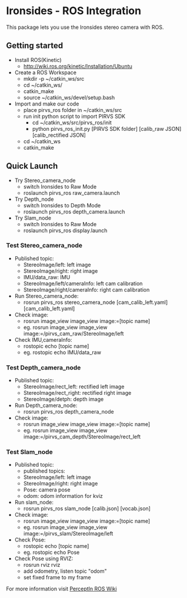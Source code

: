 # Ironsides - ROS Integration

This package lets you use the Ironsides stereo camera with ROS.

## Getting started

- Install ROS(Kinetic)
    - http://wiki.ros.org/kinetic/Installation/Ubuntu
- Create a ROS Workspace
    - mkdir -p ~/catkin_ws/src
    - cd ~/catkin_ws/
    - catkin_make
    - source ~/catkin_ws/devel/setup.bash
- Import and make our code
    - place pirvs_ros folder in ~/catkin_ws/src
    - run init python script to import PIRVS SDK
        - cd ~/catkin_ws/src/pirvs_ros/init
        - python pirvs_ros_init.py [PIRVS SDK folder] [calib_raw JSON] [calib_rectified JSON]
    - cd ~/catkin_ws
    - catkin_make
    
## Quick Launch
- Try Stereo_camera_node
    - switch Ironsides to Raw Mode
    - roslaunch pirvs_ros raw_camera.launch
- Try Depth_node
    - switch Ironsides to Depth Mode
    - roslaunch pirvs_ros depth_camera.launch
- Try Slam_node
    - switch Ironsides to Raw Mode
    - roslaunch pirvs_ros display.launch
    
### Test Stereo_camera_node
- Published topic:
    - StereoImage/left: left image
    - StereoImage/right: right image
    - IMU/data_raw: IMU
    - StereoImage/left/cameraInfo: left cam calibration
    - StereoImage/right/cameraInfo: right cam calibration
- Run Stereo_camera_node:
    - rosrun pirvs_ros stereo_camera_node [cam_calib_left.yaml] [cam_calib_left.yaml]
- Check image:
    - rosrun image_view image_view image:=[topic name]
    - eg. rosrun image_view image_view image:=/pirvs_cam_raw/StereoImage/left
- Check IMU,cameraInfo:
    - rostopic echo [topic name]
    - eg. rostopic echo IMU/data_raw
    
### Test Depth_camera_node
- Published topic:
    - StereoImage/rect_left: rectified left image
    - StereoImage/rect_right: rectified right image
    - StereoImage/detph: depth image
- Run Depth_camera_node:
    - rosrun pirvs_ros depth_camera_node 
- Check image:
    - rosrun image_view image_view image:=[topic name]
    - eg. rosrun image_view image_view image:=/pirvs_cam_depth/StereoImage/rect_left
      
### Test Slam_node
- Published topic:
    - published topics:
    - StereoImage/left: left image
    - StereoImage/right: right image
    - Pose: camera pose
    - odom: odom information for kviz
- Run slam_node:
    - rosrun pirvs_ros slam_node [calib.json] [vocab.json] 
- Check image:
    - rosrun image_view image_view image:=[topic name]
    - eg. rosrun image_view image_view image:=/pirvs_slam/StereoImage/left
- Check Pose:
    - rostopic echo [topic name]
    - eg. rostopic echo Pose
- Check Pose using RVIZ:
    - rosrun rviz rviz
    - add odometry, listen topic "odom"
    - set fixed frame to my frame

For more information visit [PerceptIn ROS Wiki](http://wiki.ros.org/perceptin)
